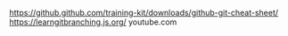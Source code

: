 https://github.github.com/training-kit/downloads/github-git-cheat-sheet/
https://learngitbranching.js.org/
youtube.com
